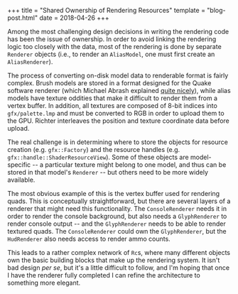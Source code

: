 +++
title = "Shared Ownership of Rendering Resources"
template = "blog-post.html"
date = 2018-04-26
+++

Among the most challenging design decisions in writing the rendering code has been the issue of
ownership. In order to avoid linking the rendering logic too closely with the data, most of the
rendering is done by separate `Renderer` objects (i.e., to render an `AliasModel`, one must first
create an `AliasRenderer`).

The process of converting on-disk model data to renderable format is fairly complex. Brush models
are stored in a format designed for the Quake software renderer (which Michael Abrash explained
[quite nicely][1]), while alias models have texture oddities that make it difficult to render them
from a vertex buffer. In addition, all textures are composed of 8-bit indices into `gfx/palette.lmp`
and must be converted to RGB in order to upload them to the GPU. Richter interleaves the position
and texture coordinate data before upload.

The real challenge is in determining where to store the objects for resource creation (e.g.
`gfx::Factory`) and the resource handles (e.g. `gfx::handle::ShaderResourceView`). Some of these
objects are model-specific -- a particular texture might belong to one model, and thus can be stored
in that model's `Renderer` -- but others need to be more widely available.

The most obvious example of this is the vertex buffer used for rendering quads. This is conceptually
straightforward, but there are several layers of a renderer that might need this functionality.
The `ConsoleRenderer` needs it in order to render the console background, but also needs a
`GlyphRenderer` to render console output -- and the `GlyphRenderer` needs to be able to render
textured quads. The `ConsoleRenderer` could own the `GlyphRenderer`, but the `HudRenderer` also
needs access to render ammo counts.

This leads to a rather complex network of `Rc`s, where many different objects own the basic building
blocks that make up the rendering system. It isn't bad design *per se*, but it's a little difficult
to follow, and I'm hoping that once I have the renderer fully completed I can refine the architecture
to something more elegant.

[1]: https://www.bluesnews.com/abrash/
